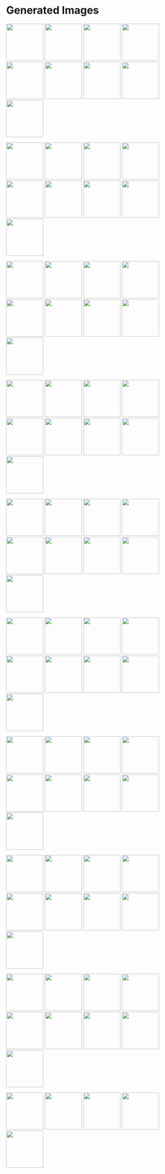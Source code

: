 # Generated Images



<img src="2025_10_12_01.webp" width="100"/> <img src="2025_10_12_02.webp" width="100"/> <img src="2025_10_12_03.webp" width="100"/> <img src="2025_10_12_04.webp" width="100"/> <img src="2025_10_12_05.webp" width="100"/> <img src="2025_10_12_06.webp" width="100"/> <img src="2025_10_12_07.webp" width="100"/> <img src="2025_10_12_08.webp" width="100"/> <img src="2025_10_12_09.webp" width="100"/>

<img src="2025_10_12_10.webp" width="100"/> <img src="2025_10_12_11.webp" width="100"/> <img src="2025_10_12_12.webp" width="100"/> <img src="2025_10_12_13.webp" width="100"/> <img src="2025_10_12_14.webp" width="100"/> <img src="2025_10_12_15.webp" width="100"/> <img src="2025_10_12_16.webp" width="100"/> <img src="2025_10_12_17.webp" width="100"/> <img src="2025_10_12_18.webp" width="100"/>

<img src="2025_10_12_19.webp" width="100"/> <img src="2025_10_12_20.webp" width="100"/> <img src="2025_10_12_21.webp" width="100"/> <img src="2025_10_12_22.webp" width="100"/> <img src="2025_10_12_23.webp" width="100"/> <img src="2025_10_12_24.webp" width="100"/> <img src="2025_10_12_25.webp" width="100"/> <img src="2025_10_12_26.webp" width="100"/> <img src="2025_10_12_27.webp" width="100"/>

<img src="2025_10_12_28.webp" width="100"/> <img src="2025_10_12_29.webp" width="100"/> <img src="2025_10_12_30.webp" width="100"/> <img src="2025_10_12_31.webp" width="100"/> <img src="2025_10_12_32.webp" width="100"/> <img src="2025_10_12_33.webp" width="100"/> <img src="2025_10_12_34.webp" width="100"/> <img src="2025_10_12_35.webp" width="100"/> <img src="2025_10_12_36.webp" width="100"/>

<img src="2025_10_12_37.webp" width="100"/> <img src="2025_10_12_38.webp" width="100"/> <img src="2025_10_12_39.webp" width="100"/> <img src="2025_10_12_40.webp" width="100"/> <img src="2025_10_12_41.webp" width="100"/> <img src="2025_10_12_42.webp" width="100"/> <img src="2025_10_12_43.webp" width="100"/> <img src="2025_10_12_44.webp" width="100"/> <img src="2025_10_12_45.webp" width="100"/>

<img src="2025_10_12_46.webp" width="100"/> <img src="2025_10_12_47.webp" width="100"/> <img src="2025_10_12_48.webp" width="100"/> <img src="2025_10_12_49.webp" width="100"/> <img src="2025_10_12_50.webp" width="100"/> <img src="2025_10_12_51.webp" width="100"/> <img src="2025_10_12_52.webp" width="100"/> <img src="2025_10_12_53.webp" width="100"/> <img src="2025_10_12_54.webp" width="100"/>

<img src="2025_10_12_55.webp" width="100"/> <img src="2025_10_12_56.webp" width="100"/> <img src="2025_10_12_57.webp" width="100"/> <img src="2025_10_12_58.webp" width="100"/> <img src="2025_10_12_59.webp" width="100"/> <img src="2025_10_12_60.webp" width="100"/> <img src="2025_10_12_61.webp" width="100"/> <img src="2025_10_12_62.webp" width="100"/> <img src="2025_10_12_63.webp" width="100"/>

<img src="2025_10_12_64.webp" width="100"/> <img src="2025_10_12_65.webp" width="100"/> <img src="2025_10_12_66.webp" width="100"/> <img src="2025_10_12_67.webp" width="100"/> <img src="2025_10_12_68.webp" width="100"/> <img src="2025_10_12_69.webp" width="100"/> <img src="2025_10_12_70.webp" width="100"/> <img src="2025_10_12_71.webp" width="100"/> <img src="2025_10_12_72.webp" width="100"/>

<img src="2025_10_12_73.webp" width="100"/> <img src="2025_10_12_74.webp" width="100"/> <img src="2025_10_12_75.webp" width="100"/> <img src="2025_10_12_76.webp" width="100"/> <img src="2025_10_12_77.webp" width="100"/> <img src="2025_10_12_78.webp" width="100"/> <img src="2025_10_12_79.webp" width="100"/> <img src="2025_10_12_80.webp" width="100"/> <img src="2025_10_12_81.webp" width="100"/>

<img src="2025_10_12_82.webp" width="100"/> <img src="2025_10_12_83.webp" width="100"/> <img src="2025_10_12_84.webp" width="100"/> <img src="2025_10_12_85.webp" width="100"/> <img src="2025_10_12_86.webp" width="100"/>